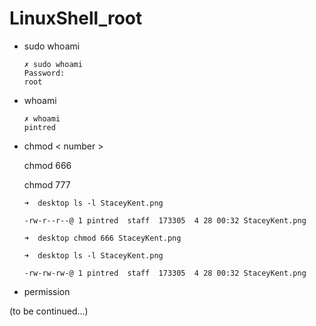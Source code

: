 # LinuxShell_root

* sudo whoami

      ✗ sudo whoami
      Password:
      root

* whoami

      ✗ whoami
      pintred
      
* chmod < number >

  chmod 666
  
  chmod 777

      ➜  desktop ls -l StaceyKent.png  

      -rw-r--r--@ 1 pintred  staff  173305  4 28 00:32 StaceyKent.png

      ➜  desktop chmod 666 StaceyKent.png

      ➜  desktop ls -l StaceyKent.png

      -rw-rw-rw-@ 1 pintred  staff  173305  4 28 00:32 StaceyKent.png
      
* permission

(to be continued...)
